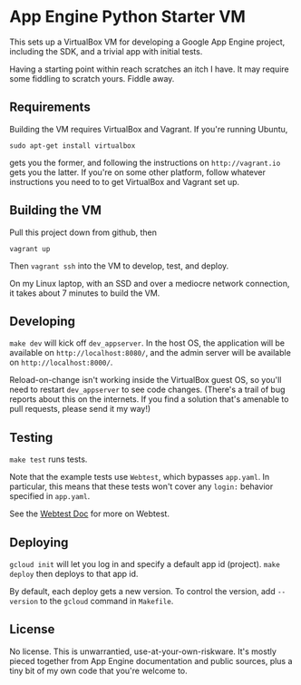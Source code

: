 # App Engine Python Starter VM

This sets up a VirtualBox VM for developing a Google App Engine project, including the SDK, and a trivial app with initial tests.

Having a starting point within reach scratches an itch I have. It may require some fiddling to scratch yours. Fiddle away.

## Requirements

Building the VM requires VirtualBox and Vagrant. If you're running Ubuntu,

    sudo apt-get install virtualbox

gets you the former, and following the instructions on `http://vagrant.io` gets you the latter. If you're on some other platform, follow whatever instructions you need to to get VirtualBox and Vagrant set up.

## Building the VM

Pull this project down from github, then

    vagrant up

Then `vagrant ssh` into the VM to develop, test, and deploy.

On my Linux laptop, with an SSD and over a mediocre network connection, it takes about 7 minutes to build the VM.

## Developing

`make dev` will kick off `dev_appserver`. In the host OS, the application will be available on `http://localhost:8080/`, and the admin server will be available on `http://localhost:8000/`.

Reload-on-change isn't working inside the VirtualBox guest OS, so you'll need to restart `dev_appserver` to see code changes. (There's a trail of bug reports about this on the internets. If you find a solution that's amenable to pull requests, please send it my way!)

## Testing

`make test` runs tests.

Note that the example tests use `Webtest`, which bypasses `app.yaml`. In particular, this means that these tests won't cover any `login:` behavior specified in `app.yaml`.

See the [Webtest Doc](http://webtest.pythonpaste.org/en/latest/api.html#module-webtest) for more on Webtest.

## Deploying

`gcloud init` will let you log in and specify a default app id (project). `make deploy` then deploys to that app id.

By default, each deploy gets a new version. To control the version, add `--version` to the `gcloud` command in `Makefile`.  

## License

No license. This is unwarrantied, use-at-your-own-riskware. It's mostly pieced together from App Engine documentation and public sources, plus a tiny bit of my own code that you're welcome to.

